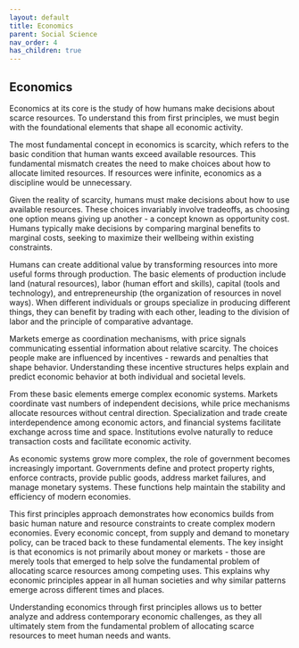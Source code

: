 ```yaml
---
layout: default
title: Economics
parent: Social Science
nav_order: 4
has_children: true
---
```


## Economics

Economics at its core is the study of how humans make decisions about scarce resources. To understand this from first principles, we must begin with the foundational elements that shape all economic activity.

The most fundamental concept in economics is scarcity, which refers to the basic condition that human wants exceed available resources. This fundamental mismatch creates the need to make choices about how to allocate limited resources. If resources were infinite, economics as a discipline would be unnecessary.

Given the reality of scarcity, humans must make decisions about how to use available resources. These choices invariably involve tradeoffs, as choosing one option means giving up another - a concept known as opportunity cost. Humans typically make decisions by comparing marginal benefits to marginal costs, seeking to maximize their wellbeing within existing constraints.

Humans can create additional value by transforming resources into more useful forms through production. The basic elements of production include land (natural resources), labor (human effort and skills), capital (tools and technology), and entrepreneurship (the organization of resources in novel ways). When different individuals or groups specialize in producing different things, they can benefit by trading with each other, leading to the division of labor and the principle of comparative advantage.

Markets emerge as coordination mechanisms, with price signals communicating essential information about relative scarcity. The choices people make are influenced by incentives - rewards and penalties that shape behavior. Understanding these incentive structures helps explain and predict economic behavior at both individual and societal levels.

From these basic elements emerge complex economic systems. Markets coordinate vast numbers of independent decisions, while price mechanisms allocate resources without central direction. Specialization and trade create interdependence among economic actors, and financial systems facilitate exchange across time and space. Institutions evolve naturally to reduce transaction costs and facilitate economic activity.

As economic systems grow more complex, the role of government becomes increasingly important. Governments define and protect property rights, enforce contracts, provide public goods, address market failures, and manage monetary systems. These functions help maintain the stability and efficiency of modern economies.

This first principles approach demonstrates how economics builds from basic human nature and resource constraints to create complex modern economies. Every economic concept, from supply and demand to monetary policy, can be traced back to these fundamental elements. The key insight is that economics is not primarily about money or markets - those are merely tools that emerged to help solve the fundamental problem of allocating scarce resources among competing uses. This explains why economic principles appear in all human societies and why similar patterns emerge across different times and places.

Understanding economics through first principles allows us to better analyze and address contemporary economic challenges, as they all ultimately stem from the fundamental problem of allocating scarce resources to meet human needs and wants.
